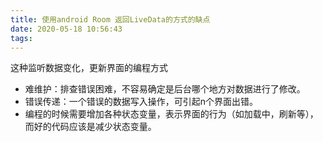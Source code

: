 ```yaml
---
title: 使用android Room 返回LiveData的方式的缺点
date: 2020-05-18 10:56:43
tags:
---
```



这种监听数据变化，更新界面的编程方式

* 难维护：排查错误困难，不容易确定是后台哪个地方对数据进行了修改。
* 错误传递：一个错误的数据写入操作，可引起n个界面出错。
* 编程的时候需要增加各种状态变量，表示界面的行为（如加载中，刷新等），而好的代码应该是减少状态变量。